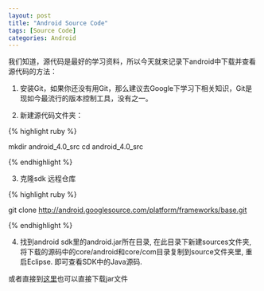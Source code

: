```yaml
---
layout: post
title: "Android Source Code"
tags: [Source Code]
categories: Android
---
```


我们知道，源代码是最好的学习资料，所以今天就来记录下android中下载并查看源代码的方法：

1. 安装Git，如果你还没有用Git，那么建议去Google下学习下相关知识，Git是现如今最流行的版本控制工具，没有之一。

2. 新建源代码文件夹：

{% highlight ruby %}

mkdir android_4.0_src
cd android_4.0_src

{% endhighlight %}

3. 克隆sdk 远程仓库

{% highlight ruby %}

git clone http://android.googlesource.com/platform/frameworks/base.git

{% endhighlight %}

4. 找到android sdk里的android.jar所在目录, 在此目录下新建sources文件夹, 将下载的源码中的core/android和core/com目录复制到source文件夹里, 重启Eclipse. 即可查看SDK中的Java源码.

或者直接到[这里](http://repository.grepcode.com/java/ext/com/google/android/android/)也可以直接下载jar文件